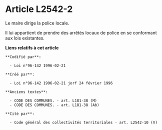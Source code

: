 # Article L2542-2

Le maire dirige la police locale.

Il lui appartient de prendre des arrêtés locaux de police en se conformant aux lois existantes.

**Liens relatifs à cet article**

	**Codifié par**:

	  - Loi n°96-142 1996-02-21

	**Créé par**:

	  - Loi n°96-142 1996-02-21 jorf 24 février 1996

	**Anciens textes**:

	  - CODE DES COMMUNES. - art. L181-38 (M)
	  - CODE DES COMMUNES. - art. L181-38 (Ab)

	**Cité par**:

	  - Code général des collectivités territoriales - art. L2542-10 (V)
